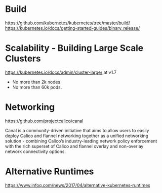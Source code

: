 # Build 
https://github.com/kubernetes/kubernetes/tree/master/build/
https://kubernetes.io/docs/getting-started-guides/binary_release/

# Scalability - Building Large Scale Clusters
https://kubernetes.io/docs/admin/cluster-large/ at v1.7
* No more than 2k nodes
* No more than 60k pods.

# Networking

https://github.com/projectcalico/canal

Canal is a community-driven initiative that aims to allow users to easily deploy Calico and flannel networking together as a unified networking solution - combining Calico’s industry-leading network policy enforcement with the rich superset of Calico and flannel overlay and non-overlay network connectivity options.

# Alternative Runtimes
https://www.infoq.com/news/2017/04/alternative-kubernetes-runtimes
